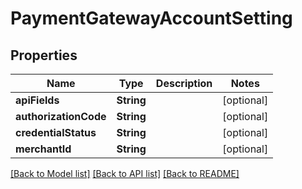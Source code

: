 # PaymentGatewayAccountSetting

## Properties
Name | Type | Description | Notes
------------ | ------------- | ------------- | -------------
**apiFields** | **String** |  | [optional] 
**authorizationCode** | **String** |  | [optional] 
**credentialStatus** | **String** |  | [optional] 
**merchantId** | **String** |  | [optional] 

[[Back to Model list]](../README.md#documentation-for-models) [[Back to API list]](../README.md#documentation-for-api-endpoints) [[Back to README]](../README.md)


